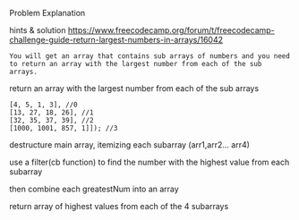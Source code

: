 
Problem Explanation

hints & solution 
https://www.freecodecamp.org/forum/t/freecodecamp-challenge-guide-return-largest-numbers-in-arrays/16042

```
You will get an array that contains sub arrays of numbers and you need to return an array with the largest number from each of the sub arrays.
```

return an array with the largest number from each of the sub arrays

	[4, 5, 1, 3], //0
	[13, 27, 18, 26], //1 
	[32, 35, 37, 39], //2
	[1000, 1001, 857, 1]]); //3

destructure main array, itemizing each subarray (arr1,arr2... arr4)    

use a filter(cb function) to find the number with the highest value from each subarray

then combine each greatestNum into an array

return array of highest values from each of the 4 subarrays